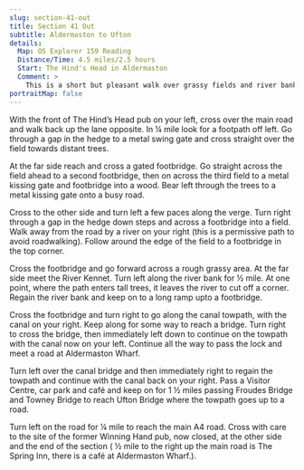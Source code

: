 ```yaml
---
slug: section-41-out
title: Section 41 Out
subtitle: Aldermaston to Ufton
details:
  Map: OS Explorer 159 Reading
  Distance/Time: 4.5 miles/2.5 hours
  Start: The Hind's Head in Aldermaston
  Comment: >
    This is a short but pleasant walk over grassy fields and river banks then canal towpaths. An unpleasant section of roadwalking is avoided by provision of a permissive path. An action that should be far more common. Aldermaston Wharf has much of interest and is worth spending a little time finding out about its history. Sadly the pub at Ufton has now closed. A little further north up the main road is The Spring Inn, or there are facilities at Aldermaston Wharf.
portraitMap: false
---
```

With the front of The Hind’s Head pub on your left, cross over the main road and walk back up the lane opposite. In ¼ mile look for a footpath off left. Go through a gap in the hedge to a metal swing gate and cross straight over the field towards distant trees.

At the far side reach and cross a gated footbridge. Go straight across the field ahead to a second footbridge, then on across the third field to a metal kissing gate and footbridge into a wood. Bear left through the trees to a metal kissing gate onto a busy road.

Cross to the other side and turn left a few paces along the verge. Turn right through a gap in the hedge down steps and across a footbridge into a field. Walk away from the road by a river on your right (this is a permissive path to avoid roadwalking). Follow around the edge of the field to a footbridge in the top corner.

Cross the footbridge and go forward across a rough grassy area. At the far side meet the River Kennet. Turn left along the river bank for ½ mile. At one point, where the path enters tall trees, it leaves the river to cut off a corner. Regain the river bank and keep on to a long ramp upto a footbridge.

Cross the footbridge and turn right to go along the canal towpath, with the canal on your right. Keep along for some way to reach a bridge. Turn right to cross the bridge, then immediately left down to continue on the towpath with the canal now on your left. Continue all the way to pass the lock and meet a road at Aldermaston Wharf.

Turn left over the canal bridge and then immediately right to regain the towpath and continue with the canal back on your right. Pass a Visitor Centre, car park and café and keep on for 1 ½ miles passing Froudes Bridge and Towney Bridge to reach Ufton Bridge where the towpath goes up to a road.

Turn left on the road for ¼ mile to reach the main A4 road. Cross with care to the site of the former Winning Hand pub, now closed, at the other side and the end of the section ( ½ mile to the right up the main road is The Spring Inn, there is a café at Aldermaston Wharf.).

